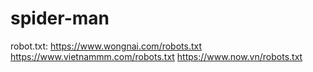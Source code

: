 # spider-man

robot.txt:
https://www.wongnai.com/robots.txt
https://www.vietnammm.com/robots.txt
https://www.now.vn/robots.txt
